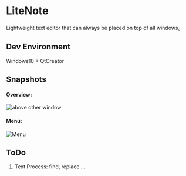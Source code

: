 # LiteNote
Lightweight text editor that can always be placed on top of all windows。

## Dev Environment
Windows10 + QtCreator



## Snapshots

#### Overview:

![above other window](https://i.loli.net/2021/06/04/oveH6iQUtKsqaw7.png)



#### Menu:

![Menu](https://i.loli.net/2021/06/04/ofIrYBLpDiFxmyV.png)

## ToDo
1. Text Process: find, replace ...

